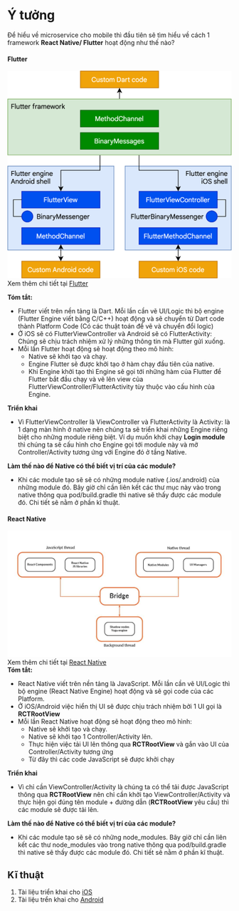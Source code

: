 # Ý tưởng

Để hiểu về microservice cho mobile thì đầu tiên sẽ tìm hiểu về cách 1 framework **React Native/ Flutter** hoạt động như thế nào?

#### Flutter

![Flutter Architecture](https://github.com/SteveNguyenn/micro_mobile/blob/main/images/flutter_arch.png)  
Xem thêm chi tiết tại [Flutter](https://docs.flutter.dev/resources/architectural-overview)</br>

<b>Tóm tắt: </b>
- Flutter viết trên nền tảng là Dart. Mỗi lần cần vẽ UI/Logic thì bộ engine (Flutter Engine viết bằng C/C++) hoạt động và sẽ chuyển từ Dart code thành Platform Code (Có các thuật toán để vẽ và chuyển đổi logic)
- Ở iOS sẽ có FlutterViewController và Android sẽ có FlutterActivity: Chúng sẽ chịu trách nhiệm xử lý những thông tin mà Flutter gửi xuống.</br>
- Mỗi lần Flutter hoạt động sẽ hoạt động theo mô hình: 
    - Native sẽ khởi tạo và chạy. 
    - Engine Flutter sẽ được khởi tạo ở hàm chạy đầu tiên của native.
    - Khi Engine khởi tạo thì Engine sẽ gọi tới những hàm của Flutter để Flutter bắt đầu chạy và vẽ lên view của FlutterViewController/FlutterActivity tùy thuộc vào cấu hình của Engine. </br>

<b>Triển khai </b>
- Vì FlutterViewController là ViewController và FlutterActivity là Activity: là 1 dạng màn hình ở native nên chúng ta sẽ triển khai những Engine riêng biệt cho những module riêng biệt. Ví dụ muốn khởi chạy **Login module** thì chúng ta sẽ cấu hình cho Engine gọi tới module này và mở Controller/Activity tương ứng với Engine đó ở tầng Native.

<b> Làm thế nào để Native có thể biết vị trí của các module? </b>
- Khi các module tạo sẽ sẽ có những module native (.ios/.android) của những module đó. Bây giờ chỉ cần liên kết các thư mục này vào trong native thông qua pod/build.gradle thì native sẽ thấy được các module đó. Chi tiết sẽ nằm ở phần kĩ thuật.

#### React Native

![React Native Architecture](https://github.com/SteveNguyenn/micro_mobile/blob/main/images/rn_arch.jpeg)  
Xem thêm chi tiết tại [React Native](https://reactnative.dev/architecture/overview)</br>
<b>Tóm tắt: </b>
- React Native viết trên nền tảng là JavaScript. Mỗi lần cần vẽ UI/Logic thì bộ engine (React Native Engine) hoạt động và sẽ gọi code của các Platform.
- Ở iOS/Android việc hiển thị UI sẽ được chịu trách nhiệm bởi 1 UI gọi là **RCTRootView**
- Mỗi lần React Native hoạt động sẽ hoạt động theo mô hình: 
    - Native sẽ khởi tạo và chạy. 
    - Native sẽ khởi tạo 1 Controller/Activity lên.
    - Thực hiện việc tải UI lên thông qua **RCTRootView** và gắn vào UI của Controller/Activity tương ứng
    - Từ đây thì các code JavaScript sẽ được khởi chạy</br>

<b>Triển khai </b>
- Vì chỉ cần ViewController/Activity là chúng ta có thể tải được JavaScript thông qua **RCTRootView** nên chỉ cần khởi tạo ViewController/Activity và thực hiện gọi đúng tên module + đường dẫn (**RCTRootView** yêu cầu) thì các module sẽ được tải lên.

<b> Làm thế nào để Native có thể biết vị trí của các module? </b>
- Khi các module tạo sẽ sẽ có những node_modules. Bây giờ chỉ cần liên kết các thư node_modules vào trong native thông qua pod/build.gradle thì native sẽ thấy được các module đó. Chi tiết sẽ nằm ở phần kĩ thuật.

## Kĩ thuật
1. Tài liệu triển khai cho [iOS](./iOS.md)
2. Tài liệu trển khai cho [Android](./Android.md)
